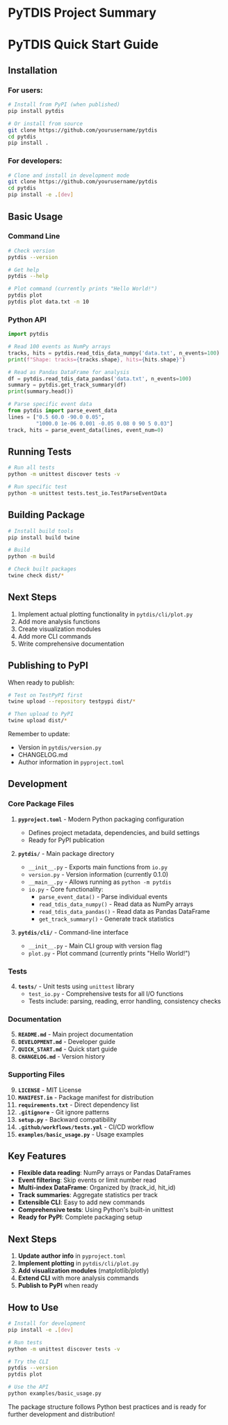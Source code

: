 # PyTDIS Project Summary

# PyTDIS Quick Start Guide

## Installation

### For users:
```bash
# Install from PyPI (when published)
pip install pytdis

# Or install from source
git clone https://github.com/yourusername/pytdis
cd pytdis
pip install .
```

### For developers:
```bash
# Clone and install in development mode
git clone https://github.com/yourusername/pytdis
cd pytdis
pip install -e .[dev]
```

## Basic Usage

### Command Line
```bash
# Check version
pytdis --version

# Get help
pytdis --help

# Plot command (currently prints "Hello World!")
pytdis plot
pytdis plot data.txt -n 10
```

### Python API
```python
import pytdis

# Read 100 events as NumPy arrays
tracks, hits = pytdis.read_tdis_data_numpy('data.txt', n_events=100)
print(f"Shape: tracks={tracks.shape}, hits={hits.shape}")

# Read as Pandas DataFrame for analysis
df = pytdis.read_tdis_data_pandas('data.txt', n_events=100)
summary = pytdis.get_track_summary(df)
print(summary.head())

# Parse specific event data
from pytdis import parse_event_data
lines = ["0.5 60.0 -90.0 0.05", 
         "1000.0 1e-06 0.001 -0.05 0.08 0 90 5 0.03"]
track, hits = parse_event_data(lines, event_num=0)
```

## Running Tests
```bash
# Run all tests
python -m unittest discover tests -v

# Run specific test
python -m unittest tests.test_io.TestParseEventData
```

## Building Package
```bash
# Install build tools
pip install build twine

# Build
python -m build

# Check built packages
twine check dist/*
```

## Next Steps

1. Implement actual plotting functionality in `pytdis/cli/plot.py`
2. Add more analysis functions
3. Create visualization modules
4. Add more CLI commands
5. Write comprehensive documentation

## Publishing to PyPI

When ready to publish:
```bash
# Test on TestPyPI first
twine upload --repository testpypi dist/*

# Then upload to PyPI
twine upload dist/*
```

Remember to update:
- Version in `pytdis/version.py`
- CHANGELOG.md
- Author information in `pyproject.toml`

## Development

### Core Package Files

1. **`pyproject.toml`** - Modern Python packaging configuration
    - Defines project metadata, dependencies, and build settings
    - Ready for PyPI publication

2. **`pytdis/`** - Main package directory
    - `__init__.py` - Exports main functions from `io.py`
    - `version.py` - Version information (currently 0.1.0)
    - `__main__.py` - Allows running as `python -m pytdis`
    - `io.py` - Core functionality:
        - `parse_event_data()` - Parse individual events
        - `read_tdis_data_numpy()` - Read data as NumPy arrays
        - `read_tdis_data_pandas()` - Read data as Pandas DataFrame
        - `get_track_summary()` - Generate track statistics

3. **`pytdis/cli/`** - Command-line interface
    - `__init__.py` - Main CLI group with version flag
    - `plot.py` - Plot command (currently prints "Hello World!")

### Tests

4. **`tests/`** - Unit tests using `unittest` library
    - `test_io.py` - Comprehensive tests for all I/O functions
    - Tests include: parsing, reading, error handling, consistency checks

### Documentation

5. **`README.md`** - Main project documentation
6. **`DEVELOPMENT.md`** - Developer guide
7. **`QUICK_START.md`** - Quick start guide
8. **`CHANGELOG.md`** - Version history

### Supporting Files

9. **`LICENSE`** - MIT License
10. **`MANIFEST.in`** - Package manifest for distribution
11. **`requirements.txt`** - Direct dependency list
12. **`.gitignore`** - Git ignore patterns
13. **`setup.py`** - Backward compatibility
14. **`.github/workflows/tests.yml`** - CI/CD workflow
15. **`examples/basic_usage.py`** - Usage examples

## Key Features

- **Flexible data reading**: NumPy arrays or Pandas DataFrames
- **Event filtering**: Skip events or limit number read
- **Multi-index DataFrame**: Organized by (track_id, hit_id)
- **Track summaries**: Aggregate statistics per track
- **Extensible CLI**: Easy to add new commands
- **Comprehensive tests**: Using Python's built-in unittest
- **Ready for PyPI**: Complete packaging setup

## Next Steps

1. **Update author info** in `pyproject.toml`
2. **Implement plotting** in `pytdis/cli/plot.py`
3. **Add visualization modules** (matplotlib/plotly)
4. **Extend CLI** with more analysis commands
5. **Publish to PyPI** when ready

## How to Use

```bash
# Install for development
pip install -e .[dev]

# Run tests
python -m unittest discover tests -v

# Try the CLI
pytdis --version
pytdis plot

# Use the API
python examples/basic_usage.py
```

The package structure follows Python best practices and is ready for further development and distribution!